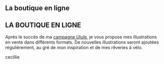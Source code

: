 ## La boutique en ligne
## LA BOUTIQUE EN LIGNE

Après le succès de ma [campagne Ulule](https://fr.ulule.com/paysages-a-velo/), je vous propose mes illustrations en vente dans différents formats.
De nouvelles illustrations seront ajoutées régulièrement, au gré de mon inspiration et de mes rêveries à vélo.

cecillie
